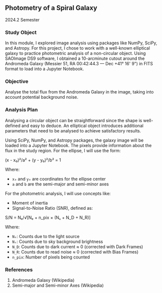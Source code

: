 ## Photometry of a Spiral Galaxy

2024.2 Semester

### Study Object

In this module, I explored image analysis using packages like NumPy, SciPy, and Astropy. For this project, I chose to work with a well-known elliptical galaxy to practice photometric analysis of a non-circular object. Using SAOImage DS9 software, I obtained a 10-arcminute cutout around the Andromeda Galaxy (Messier 51, RA 00:42:44.3 — Dec +41° 16' 9") in FITS format to load into a Jupyter Notebook.

### Objective

Analyse the total flux from the Andromeda Galaxy in the image, taking into account potential background noise.

### Analysis Plan

Analysing a circular object can be straightforward since the shape is well-defined and easy to deduce. An elliptical object introduces additional parameters that need to be analysed to achieve satisfactory results. 

Using SciPy, NumPy, and Astropy packages, the galaxy image will be loaded into a Jupyter Notebook. The pixels provide information about the flux in the study region. For the ellipse, I will use the form:

(x - x₀)²/a² + (y - y₀)²/b² = 1

Where:
- `x₀` and `y₀` are coordinates for the ellipse center
- `a` and `b` are the semi-major and semi-minor axes

For the photometric analysis, I will use concepts like:
- Moment of inertia
- Signal-to-Noise Ratio (SNR), defined as:

S/N = Nₑ/√[Nₑ + n_pix × (Nₛ + N_D + N_R)]

Where:
- `Nₑ`: Counts due to the light source
- `Nₛ`: Counts due to sky background brightness
- `N_D`: Counts due to dark current ≈ 0 (corrected with Dark Frames)
- `N_R`: Counts due to read noise ≈ 0 (corrected with Bias Frames)
- `n_pix`: Number of pixels being counted

### References

1. Andromeda Galaxy (Wikipedia)
2. Semi-major and Semi-minor Axes (Wikipedia)
